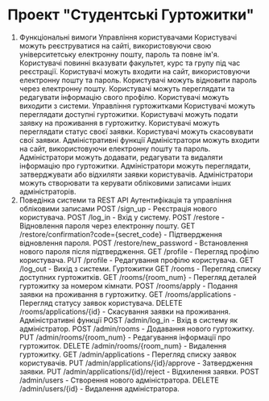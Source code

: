 # Проект "Студентські Гуртожитки"
1. Функціональні вимоги
Управління користувачами
Користувачі можуть реєструватися на сайті, використовуючи свою університетську електронну пошту, пароль та повне ім'я.
Користувачі повинні вказувати факультет, курс та групу під час реєстрації.
Користувачі можуть входити на сайт, використовуючи електронну пошту та пароль.
Користувачі можуть відновити пароль через електронну пошту.
Користувачі можуть переглядати та редагувати інформацію свого профілю.
Користувачі можуть виходити з системи.
Управління гуртожитками
Користувачі можуть переглядати доступні гуртожитки.
Користувачі можуть подати заявку на проживання в гуртожитку.
Користувачі можуть переглядати статус своєї заявки.
Користувачі можуть скасовувати свої заявки.
Адміністративні функції
Адміністратори можуть входити на сайт, використовуючи електронну пошту та пароль.
Адміністратори можуть додавати, редагувати та видаляти інформацію про гуртожитки.
Адміністратори можуть переглядати, затверджувати або відхиляти заявки користувачів.
Адміністратори можуть створювати та керувати обліковими записами інших адміністраторів.
2. Поведінка системи та REST API
Аутентифікація та управління обліковими записами
POST /sign_up - Реєстрація нового користувача.
POST /log_in - Вхід у систему.
POST /restore - Відновлення пароля через електронну пошту.
GET /restore/confirmation?code={secret_code} - Підтвердження відновлення пароля.
POST /restore/new_password - Встановлення нового пароля після підтвердження.
GET /profile - Перегляд профілю користувача.
PUT /profile - Редагування профілю користувача.
GET /log_out - Вихід з системи.
Гуртожитки
GET /rooms - Перегляд списку доступних гуртожитків.
GET /rooms/{room_num} - Перегляд деталей гуртожитку за номером кімнати.
POST /rooms/apply - Подання заявки на проживання в гуртожитку.
GET /rooms/applications - Перегляд статусу заявок користувача.
DELETE /rooms/applications/{id} - Скасування заявки на проживання.
Адміністративні функції
POST /admin/log_in - Вхід в систему як адміністратор.
POST /admin/rooms - Додавання нового гуртожитку.
PUT /admin/rooms/{room_num} - Редагування інформації про гуртожиток.
DELETE /admin/rooms/{room_num} - Видалення гуртожитку.
GET /admin/applications - Перегляд списку заявок користувачів.
PUT /admin/applications/{id}/approve - Затвердження заявки.
PUT /admin/applications/{id}/reject - Відхилення заявки.
POST /admin/users - Створення нового адміністратора.
DELETE /admin/users/{id} - Видалення адміністратора.
